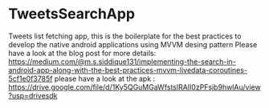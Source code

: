 # TweetsSearchApp

Tweets list fetching app, this is the boilerplate for the best practices to develop the native android applications using MVVM desing pattern 
Please have a look at the blog post for more details: https://medium.com/@m.s.siddique131/implementing-the-search-in-android-app-along-with-the-best-practices-mvvm-livedata-coroutines-5cf1e0f3785f 
please have a look at the apk : https://drive.google.com/file/d/1Ky5QGuMGaWfstslRAII0zPFsjb9hwlAu/view?usp=drivesdk



